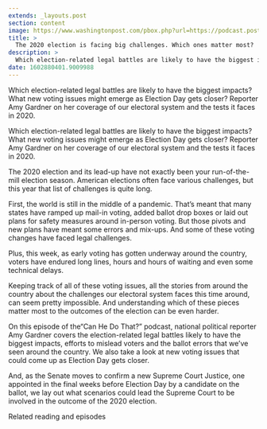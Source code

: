 ```yaml
--- 
extends: _layouts.post 
section: content 
image: https://www.washingtonpost.com/pbox.php?url=https://podcast.posttv.com/podcast/20201015/t_1602801861142_name_CanHeDoThat.jpg&w=1484&op=resize&opt=1&filter=antialias&t=20170517 
title: > 
  The 2020 election is facing big challenges. Which ones matter most? 
description: > 
  Which election-related legal battles are likely to have the biggest impacts?What new voting issues might emerge as Election Day gets closer?What new voting issues might emerge as Election Day gets closer?The 2020 election and its lead-up have not exactly been your run-of-the-mill election season.We also take a look at new voting issues that could come up as Election Day gets closer. 
date: 1602880401.9009988 
--- 
```

Which election-related legal battles are likely to have the biggest impacts? What new voting issues might emerge as Election Day gets closer? Reporter Amy Gardner on her coverage of our electoral system and the tests it faces in 2020.

Which election-related legal battles are likely to have the biggest impacts? What new voting issues might emerge as Election Day gets closer? Reporter Amy Gardner on her coverage of our electoral system and the tests it faces in 2020.

The 2020 election and its lead-up have not exactly been your run-of-the-mill election season. American elections often face various challenges, but this year that list of challenges is quite long.





First, the world is still in the middle of a pandemic. That’s meant that many states have ramped up mail-in voting, added ballot drop boxes or laid out plans for safety measures around in-person voting. But those pivots and new plans have meant some errors and mix-ups. And some of these voting changes have faced legal challenges.





Plus, this week, as early voting has gotten underway around the country, voters have endured long lines, hours and hours of waiting and even some technical delays.





Keeping track of all of these voting issues, all the stories from around the country about the challenges our electoral system faces this time around, can seem pretty impossible. And understanding which of these pieces matter most to the outcomes of the election can be even harder.





On this episode of the“Can He Do That?” podcast, national political reporter Amy Gardner covers the election-related legal battles likely to have the biggest impacts, efforts to mislead voters and the ballot errors that we’ve seen around the country. We also take a look at new voting issues that could come up as Election Day gets closer.





And, as the Senate moves to confirm a new Supreme Court Justice, one appointed in the final weeks before Election Day by a candidate on the ballot, we lay out what scenarios could lead the Supreme Court to be involved in the outcome of the 2020 election.





Related reading and episodes